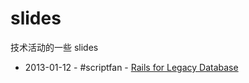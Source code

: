 slides
======

技术活动的一些 slides

 * 2013-01-12 - #scriptfan - [Rails for Legacy Database][slide1]
 
[slide1]: http://greatghoul.github.com/slides/rails-for-legacy-database/
